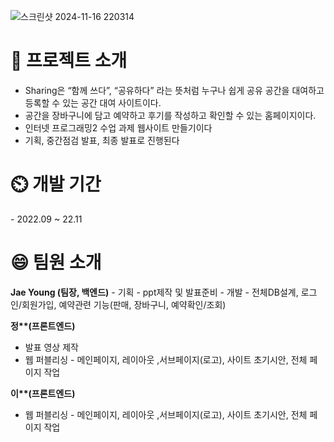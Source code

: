 ![스크린샷 2024-11-16 220314](https://github.com/user-attachments/assets/65b470d5-1cd6-423f-b996-d0cd1125cb81)


<h1>📌 프로젝트 소개 </h1>

- Sharing은 “함께 쓰다”, “공유하다” 라는 뜻처럼 누구나 쉽게 공유 공간을 대여하고 등록할 수 있는 공간 대여 사이트이다.</br>
- 공간을 장바구니에 담고 예약하고 후기를 작성하고 확인할 수 있는 홈페이지이다.
- 인터넷 프로그래밍2 수업 과제 웹사이트 만들기이다
- 기획, 중간점검 발표, 최종 발표로 진행된다

<h1>⏲️ 개발 기간 </h1>
- 2022.09 ~ 22.11

<h1>😄 팀원 소개</h1>
<strong>Jae Young (팀장, 백엔드)</strong>
- 기획 - ppt제작 및 발표준비
- 개발 - 전체DB설계, 로그인/회원가입, 예약관련 기능(판매, 장바구니, 예약확인/조회)</br>

<strong>정**(프론트엔드)</strong>
- 발표 영상 제작
- 웹 퍼블리싱 - 메인페이지, 레이아웃 ,서브페이지(로고), 사이트 초기시안, 전체 페이지 작업

<strong>이**(프론트엔드)</strong>
- 웹 퍼블리싱 - 메인페이지, 레이아웃 ,서브페이지(로고), 사이트 초기시안, 전체 페이지 작업

